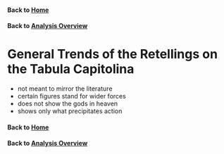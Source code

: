 #### Back to [Home](https://brclar15.github.io/tabulaCapitolina/)
#### Back to [Analysis Overview](analysisPage.md)


# General Trends of the Retellings on the Tabula Capitolina

- not meant to mirror the literature
- certain figures stand for wider forces
- does not show the gods in heaven
- shows only what precipitates action






#### Back to [Home](https://brclar15.github.io/tabulaCapitolina/)
#### Back to [Analysis Overview](analysisPage.md)
